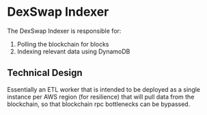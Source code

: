 # DexSwap Indexer

The DexSwap Indexer is responsible for:
1. Polling the blockchain for blocks
2. Indexing relevant data using DynamoDB

## Technical Design

Essentially an ETL worker that is intended to be deployed as a single instance per AWS region (for resilience) that 
will pull data from the blockchain, so that blockchain rpc bottlenecks can be bypassed.
